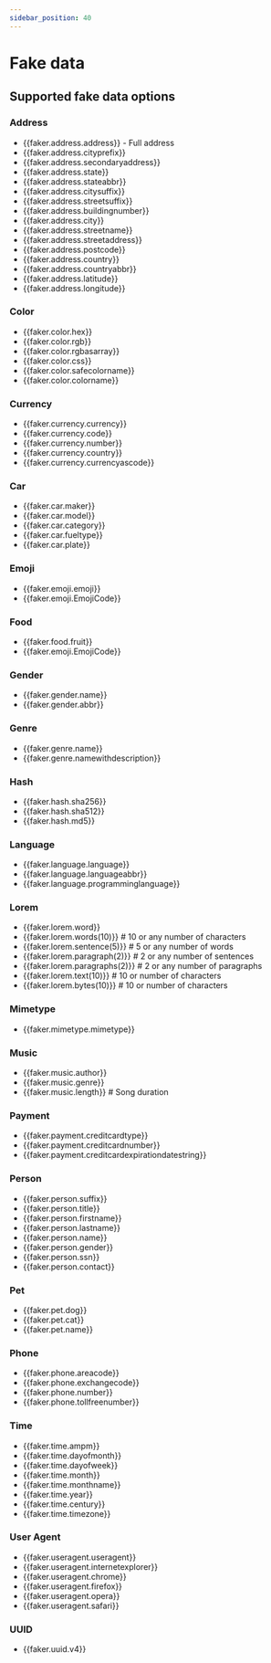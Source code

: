 ```yaml
---
sidebar_position: 40
---
```


# Fake data


## Supported fake data options

### Address

- {{faker.address.address}} - Full address
- {{faker.address.cityprefix}}
- {{faker.address.secondaryaddress}}
- {{faker.address.state}}
- {{faker.address.stateabbr}}
- {{faker.address.citysuffix}}
- {{faker.address.streetsuffix}}
- {{faker.address.buildingnumber}}
- {{faker.address.city}}
- {{faker.address.streetname}}
- {{faker.address.streetaddress}}
- {{faker.address.postcode}}
- {{faker.address.country}}
- {{faker.address.countryabbr}}
- {{faker.address.latitude}}
- {{faker.address.longitude}}

### Color

- {{faker.color.hex}}
- {{faker.color.rgb}}
- {{faker.color.rgbasarray}}
- {{faker.color.css}}
- {{faker.color.safecolorname}}
- {{faker.color.colorname}}

### Currency

- {{faker.currency.currency}}
- {{faker.currency.code}}
- {{faker.currency.number}}
- {{faker.currency.country}}
- {{faker.currency.currencyascode}}

### Car

- {{faker.car.maker}}
- {{faker.car.model}}
- {{faker.car.category}}
- {{faker.car.fueltype}}
- {{faker.car.plate}}

### Emoji

- {{faker.emoji.emoji}}
- {{faker.emoji.EmojiCode}}

### Food

- {{faker.food.fruit}}
- {{faker.emoji.EmojiCode}}

### Gender

- {{faker.gender.name}}
- {{faker.gender.abbr}}


### Genre

- {{faker.genre.name}}
- {{faker.genre.namewithdescription}}

### Hash

- {{faker.hash.sha256}}
- {{faker.hash.sha512}}
- {{faker.hash.md5}}

### Language

- {{faker.language.language}}
- {{faker.language.languageabbr}}
- {{faker.language.programminglanguage}}

### Lorem

- {{faker.lorem.word}}
- {{faker.lorem.words(10)}} # 10 or any number of characters
- {{faker.lorem.sentence(5)}} # 5 or any number of words
- {{faker.lorem.paragraph(2)}} # 2 or any number of sentences
- {{faker.lorem.paragraphs(2)}} # 2 or any number of paragraphs
- {{faker.lorem.text(10)}} # 10 or number of characters
- {{faker.lorem.bytes(10)}} # 10 or number of characters

### Mimetype

- {{faker.mimetype.mimetype}}


### Music

- {{faker.music.author}}
- {{faker.music.genre}}
- {{faker.music.length}} # Song duration

### Payment

- {{faker.payment.creditcardtype}}
- {{faker.payment.creditcardnumber}}
- {{faker.payment.creditcardexpirationdatestring}}

### Person

- {{faker.person.suffix}}
- {{faker.person.title}}
- {{faker.person.firstname}}
- {{faker.person.lastname}}
- {{faker.person.name}}
- {{faker.person.gender}}
- {{faker.person.ssn}}
- {{faker.person.contact}}

### Pet

- {{faker.pet.dog}}
- {{faker.pet.cat}}
- {{faker.pet.name}}

### Phone

- {{faker.phone.areacode}}
- {{faker.phone.exchangecode}}
- {{faker.phone.number}}
- {{faker.phone.tollfreenumber}}

### Time

- {{faker.time.ampm}}
- {{faker.time.dayofmonth}}
- {{faker.time.dayofweek}}
- {{faker.time.month}}
- {{faker.time.monthname}}
- {{faker.time.year}}
- {{faker.time.century}}
- {{faker.time.timezone}}

### User Agent

- {{faker.useragent.useragent}}
- {{faker.useragent.internetexplorer}}
- {{faker.useragent.chrome}}
- {{faker.useragent.firefox}}
- {{faker.useragent.opera}}
- {{faker.useragent.safari}}


### UUID

- {{faker.uuid.v4}}